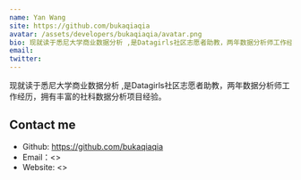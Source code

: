 ```yaml
---
name: Yan Wang
site: https://github.com/bukaqiaqia
avatar: /assets/developers/bukaqiaqia/avatar.png
bio: 现就读于悉尼大学商业数据分析 ,是Datagirls社区志愿者助教，两年数据分析师工作经历，拥有丰富的社科数据分析项目经验。
email: 
twitter: 
---
```


现就读于悉尼大学商业数据分析 ,是Datagirls社区志愿者助教，两年数据分析师工作经历，拥有丰富的社科数据分析项目经验。

## Contact me

- Github: <https://github.com/bukaqiaqia>
- Email：<>
- Website: <>
  